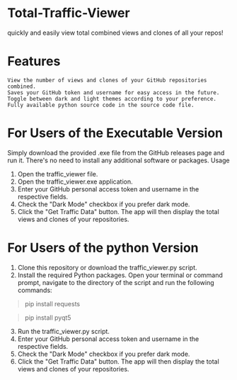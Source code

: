 # Total-Traffic-Viewer
quickly and easily view total combined views and clones of all your repos!

# Features

    View the number of views and clones of your GitHub repositories combined.
    Saves your GitHub token and username for easy access in the future.
    Toggle between dark and light themes according to your preference.
    Fully available python source code in the source code file. 

# For Users of the Executable Version

Simply download the provided .exe file from the GitHub releases page and run it. There's no need to install any additional software or packages.
Usage

1. Open the traffic_viewer file.
2. Open the traffic_viewer.exe application.
3. Enter your GitHub personal access token and username in the respective fields.
4. Check the "Dark Mode" checkbox if you prefer dark mode.
5. Click the "Get Traffic Data" button. The app will then display the total views and clones of your repositories.

# For Users of the python Version
    
1. Clone this repository or download the traffic_viewer.py script.
2. Install the required Python packages. Open your terminal or command prompt, navigate to the directory of the script and run the following commands:
> pip install requests

> pip install pyqt5
3. Run the traffic_viewer.py script.
4. Enter your GitHub personal access token and username in the respective fields.
5. Check the "Dark Mode" checkbox if you prefer dark mode.
6. Click the "Get Traffic Data" button. The app will then display the total views and clones of your repositories.
